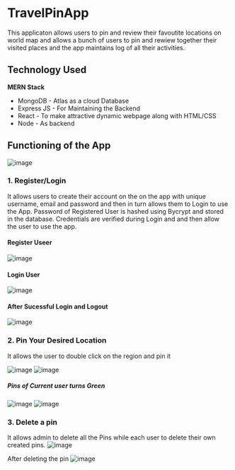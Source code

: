 # TravelPinApp

This applicaton allows users to pin and review their favoutite locations on world map and allows a bunch of users to pin and rewiew together their visited places and the app maintains log of all their activities.

## Technology Used

**MERN Stack**

* MongoDB - Atlas as a cloud Database
* Express JS - For Maintaining the Backend
* React - To make attractive dynamic webpage along with HTML/CSS
* Node - As backend


## Functioning of the App

![image](https://user-images.githubusercontent.com/86547119/161558602-5a343c05-8c0e-45c9-a267-b8bf131002cc.png)

### 1. Register/Login

It allows users to create their account on the on the app with unique username, email and password and then in turn allows them to Login to use the App. Password of Registered User is hashed using Bycrypt and stored in the database. Credentials are verified during Login and and then allow the user to use the app.

#### Register Useer
![image](https://user-images.githubusercontent.com/86547119/161560706-6b3f799b-d176-4d5f-9ddd-c12ec7e03414.png)

#### Login User
![image](https://user-images.githubusercontent.com/86547119/161560832-dd753cf3-8c5e-48c5-b9be-ccd0500e8ba3.png)

#### After Sucessful Login and Logout
![image](https://user-images.githubusercontent.com/86547119/161560925-3766ce77-9d6f-4c44-82f4-68e017641205.png)


### 2. Pin Your Desired Location

It allows the user to double click on the region and pin it

![image](https://user-images.githubusercontent.com/86547119/161561778-e08df1d1-6e1c-4db7-b5b4-bc06a143d8af.png)
![image](https://user-images.githubusercontent.com/86547119/161561892-fc5e603f-f7b6-4209-8c95-22e36e508021.png)

##### Pins of Current user turns Green
![image](https://user-images.githubusercontent.com/86547119/161562124-f22531c6-8f38-47cd-a276-dd254e73b738.png)
![image](https://user-images.githubusercontent.com/86547119/161562275-001b2af5-891a-437d-b23d-18d6a12a138d.png)

### 3. Delete a pin

It allows admin to delete all the Pins while each user to delete their own created pins.
![image](https://user-images.githubusercontent.com/86547119/161562954-d04f407d-2111-48e5-b7ef-81b9f60803fc.png)

After deleting the pin
![image](https://user-images.githubusercontent.com/86547119/161563058-320d8102-9ba0-4e29-a57f-4d02883186b5.png)


